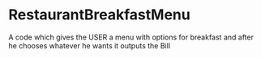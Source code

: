 # RestaurantBreakfastMenu
A code which gives the USER a menu with options for breakfast and after he chooses whatever he wants it outputs the Bill
